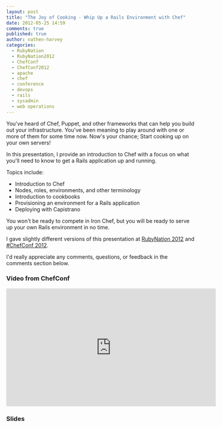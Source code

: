 ```yaml
---
layout: post
title: "The Joy of Cooking - Whip Up a Rails Environment with Chef"
date: 2012-05-25 14:59
comments: true
published: true
author: nathen-harvey
categories: 
  - RubyNation
  - RubyNation2012
  - ChefConf
  - ChefConf2012
  - apache
  - chef
  - conference
  - devops
  - rails
  - sysadmin
  - web operations
---
```

You've heard of Chef, Puppet, and other frameworks that can help you build out your infrastructure. You've been meaning to play around with one or more of them for some time now. Now's your chance; Start cooking up on your own servers! 

In this presentation, I provide an introduction to Chef with a focus on what you'll need to know to get a Rails application up and running. 

Topics include:
  * Introduction to Chef
  * Nodes, roles, environments, and other terminology 
  * Introduction to cookbooks 
  * Provisioning an environment for a Rails application 
  * Deploying with Capistrano 

<!-- more -->

You won't be ready to compete in Iron Chef, but you will be ready to serve up your own Rails environment in no time.

I gave slightly different versions of this presentation at [RubyNation 2012](http://www.rubynation.org/) and [#ChefConf 2012](http://chefconf.opscode.com).

I'd really appreciate any comments, questions, or feedback in the comments section below.

### Video from ChefConf

<iframe width="560" height="315" src="http://www.youtube.com/embed/X1mmzERRkeI" frameborder="0" allowfullscreen></iframe>

### Slides

<script async class="speakerdeck-embed" data-id="4fb421272cf6f5001f00ba85" data-ratio="1.2945638432364097" src="//speakerdeck.com/assets/embed.js"></script>
